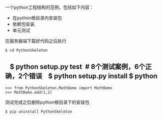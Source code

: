 一个python工程结构的范例，包括如下内容：

- 在python根目录内安装包
- 依赖包安装
- 单元测试

在服务器端下载好代码之后执行

    $ cd PythonSkeleton
    $ python setup.py test  # 8个测试案例，6个正确，2个错误
    $ python setup.py install
    $ python
---
    >>> from PythonSkeleton.MathDemo import MathDemo
    >>> MathDemo.add(1,2)
    
测试完成之后删除python根目录下的安装包

    $ pip uninstall PythonSkeleton



